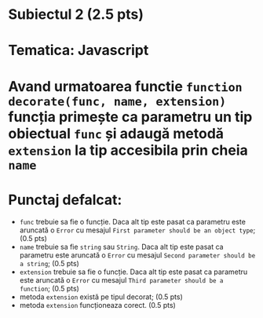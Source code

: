 # Subiectul 2 (2.5 pts)
# Tematica: Javascript

# Avand urmatoarea functie `function decorate(func, name, extension)` funcția primește ca parametru un tip obiectual `func` și adaugă metodă `extension` la tip accesibila prin cheia `name`

# Punctaj defalcat:
- `func` trebuie sa fie o funcție. Daca alt tip este pasat ca parametru este aruncată o `Error` cu mesajul `First parameter should be an object type`; (0.5 pts)
- `name` trebuie sa fie `string` sau `String`. Daca alt tip este pasat ca parametru este aruncată o `Error` cu mesajul `Second parameter should be a string`; (0.5 pts)
- `extension` trebuie sa fie o funcție. Daca alt tip este pasat ca parametru este aruncată o `Error` cu mesajul `Third parameter should be a function`; (0.5 pts)
- metoda `extension` există pe tipul decorat; (0.5 pts)
- metoda `extension` funcționeaza corect. (0.5 pts)
